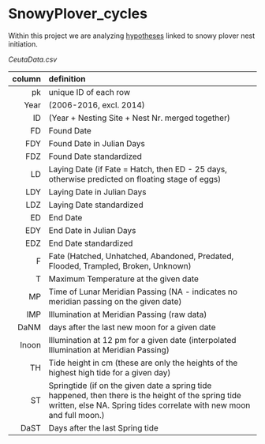 # SnowyPlover_cycles
Within this project we are analyzing [hypotheses](https://docs.google.com/document/d/15DifWNqtSYtvQbsx7GWgef-I5H0ShBLK6qTi_maQf08/edit?usp=sharing) linked to snowy plover nest initiation.

_CeutaData.csv_

|column | definition|
|------:|:----------|
pk| unique ID of each row
Year| (2006-2016, excl. 2014)
ID | (Year + Nesting Site + Nest Nr. merged together)
FD | Found Date 
FDY | Found Date in Julian Days
FDZ | Found Date standardized
LD | Laying Date (if Fate = Hatch, then ED - 25 days, otherwise predicted on floating stage of eggs)
LDY |Laying Date in Julian Days
LDZ| Laying Date standardized
ED | End Date
EDY | End Date in Julian Days
EDZ | End Date standardized
F | Fate (Hatched, Unhatched, Abandoned, Predated, Flooded, Trampled, Broken, Unknown)
T | Maximum Temperature at the given date
MP | Time of Lunar Meridian Passing (NA - indicates no meridian passing on the given date)
IMP| Illumination at Meridian Passing (raw data)
DaNM | days after the last new moon for a given date
Inoon | Illumination at 12 pm for a given date (interpolated Illumination at Meridian Passing)
TH| Tide height in cm (these are only the heights of the highest high tide for a given day)
ST| Springtide (if on the given date a spring tide happened, then there is the height of the spring tide written, else NA. Spring tides correlate with new moon and full moon.)
DaST | Days after the last Spring tide
